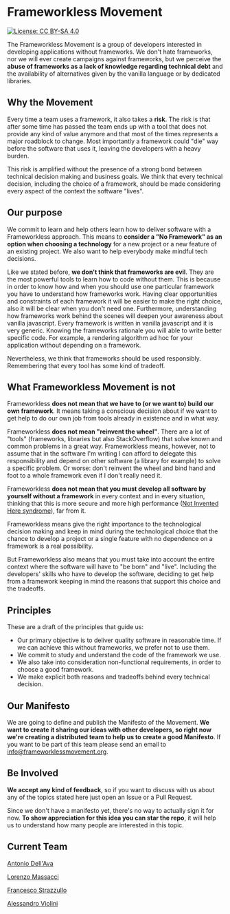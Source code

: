 # Frameworkless Movement

[![License: CC BY-SA 4.0](https://img.shields.io/badge/License-CC%20BY--SA%204.0-lightgrey.svg)](https://creativecommons.org/licenses/by-sa/4.0/)

The Frameworkless Movement is a group of developers interested in developing applications without frameworks. We don't hate frameworks, nor we will ever create campaigns against frameworks, but we perceive the **abuse of frameworks as a lack of knowledge regarding technical debt** and the availability of alternatives given by the vanilla language or by dedicated libraries.

## Why the Movement

Every time a team uses a framework, it also takes a **risk**. The risk is that after some time has passed the team ends up with a tool that does not provide any kind of value anymore and that most of the times represents a major roadblock to change. Most importantly a framework could "die" way before the software that uses it, leaving the developers with a heavy burden.

This risk is amplified without the presence of a strong bond between technical decision making and business goals. We think that every technical decision, including the choice of a framework, should be made considering every aspect of the context the software "lives".

## Our purpose
We commit to learn and help others learn how to deliver software with a Frameworkless approach. This means to **consider a "No Framework" as an option when choosing a technology** for a new project or a new feature of an existing project. We also want to help everybody make mindful tech decisions.

Like we stated before, **we don't think that frameworks are evil**. They are the most powerful tools to learn how to code without them. This is because in order to know how and when you should use one particular framework you have to understand how frameworks work. Having clear opportunities and constraints of each framework it will be easier to make the right choice, also it will be clear when you don't need one. Furthermore, understanding how frameworks work behind the scenes will deepen your awareness about vanilla javascript. Every framework is written in vanilla javascript and it is very generic. Knowing the frameworks rationale you will able to write better specific code. For example, a rendering algorithm ad hoc for your application without depending on a framework.

Nevertheless, we think that frameworks should be used responsibly. Remembering that every tool has some kind of tradeoff.

## What Frameworkless Movement is not

Frameworkless **does not mean that we have to (or we want to) build our own framework**. It means taking a conscious decision about if we want to get help to do our own job from tools already in existence and in what way.

Frameworkless **does not mean "reinvent the wheel"**. There are a lot of "tools" (frameworks, libraries but also StackOverflow) that solve known and common problems in a great way. Frameworkless means, however, not to assume that in the software I'm writing I can afford to delegate this responsibility and depend on other software (a library for example) to solve a specific problem. Or worse: don't reinvent the wheel and bind hand and foot to a whole framework even if I don't really need it.

Frameworkless **does not mean that you must develop all software by yourself without a framework** in every context and in every situation, thinking that this is more secure and more high performance ([Not Invented Here syndrome](https://en.wikipedia.org/wiki/Not_invented_here#In_computing)), far from it.

Frameworkless means give the right importance to the technological decision making and keep in mind during the technological choice that the chance to develop a project or a single feature with no dependence on a framework is a real possibility.

But Frameworkless also means that you must take into account the entire context where the software will have to "be born" and "live". Including the developers' skills who have to develop the software, deciding to get help from a framework keeping in mind the reasons that support this choice and the tradeoffs.

## Principles

These are a draft of the principles that guide us:

* Our primary objective is to deliver quality software in reasonable time. If we can achieve this without frameworks, we prefer not to use them.
* We commit to study and understand the code of the framework we use.
* We also take into consideration non-functional requirements, in order to choose a good framework.
* We make explicit both reasons and tradeoffs behind every technical decision.

## Our Manifesto

We are going to define and publish the Manifesto of the Movement. **We want to create it sharing our ideas with other developers, so right now we're creating a distributed team to help us to create a good Manifesto**. If you want to be part of this team please send an email to info@frameworklessmovement.org.

## Be Involved

**We accept any kind of feedback**, so if you want to discuss with us about any of the topics stated here just open an Issue or a Pull Request.

Since we don't have a manifesto yet, there's no way to actually sign it for now. **To show appreciation for this idea you can star the repo**, it will help us to understand how many people are interested in this topic.

## Current Team

[Antonio Dell'Ava](https://github.com/adellava)

[Lorenzo Massacci](https://github.com/lorenzomassacci)

[Francesco Strazzullo](https://github.com/francesco-strazzullo)

[Alessandro Violini](https://github.com/Violo)

